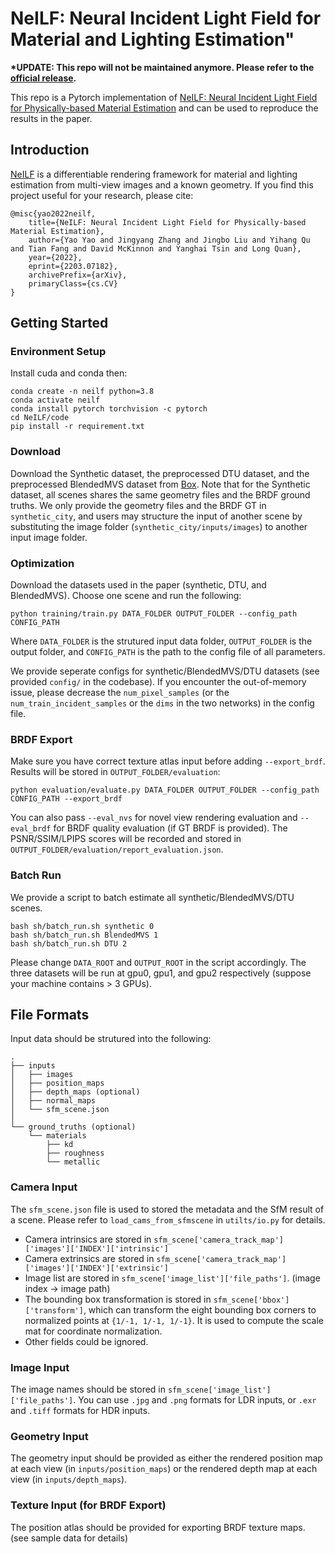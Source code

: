 # NeILF: Neural Incident Light Field for Material and Lighting Estimation"

__*UPDATE: This repo will not be maintained anymore. Please refer to the [official release](https://github.com/apple/ml-neilf).__

This repo is a Pytorch implementation of [NeILF: Neural Incident Light Field for Physically-based Material Estimation](https://arxiv.org/abs/2203.07182v2) and can be used to reproduce the results in the paper.


## Introduction 
[NeILF](https://arxiv.org/abs/2203.07182v2) is a differentiable rendering framework for material and lighting estimation from multi-view images and a known geometry. If you find this project useful for your research, please cite:
```
@misc{yao2022neilf,
    title={NeILF: Neural Incident Light Field for Physically-based Material Estimation},
    author={Yao Yao and Jingyang Zhang and Jingbo Liu and Yihang Qu and Tian Fang and David McKinnon and Yanghai Tsin and Long Quan},
    year={2022},
    eprint={2203.07182},
    archivePrefix={arXiv},
    primaryClass={cs.CV}
}
```

## Getting Started

### Environment Setup

Install cuda and conda then:
```
conda create -n neilf python=3.8
conda activate neilf
conda install pytorch torchvision -c pytorch
cd NeILF/code
pip install -r requirement.txt
```
### Download
Download the Synthetic dataset, the preprocessed DTU dataset, and the preprocessed BlendedMVS dataset from [Box](https://apple.box.com/s/epkd7hamlpd7ltrsy4fyilzci19rz84r). Note that for the Synthetic dataset, all scenes shares the same geometry files and the BRDF ground truths. We only provide the geometry files and the BRDF GT in `synthetic_city`, and users may structure the input of another scene by substituting the image folder (`synthetic_city/inputs/images`) to another input image folder.

### Optimization
Download the datasets used in the paper (synthetic, DTU, and BlendedMVS). Choose one scene and run the following:
```
python training/train.py DATA_FOLDER OUTPUT_FOLDER --config_path CONFIG_PATH
```
Where `DATA_FOLDER` is the strutured input data folder, `OUTPUT_FOLDER` is the output folder, and `CONFIG_PATH` is the path to the config file of all parameters. 

We provide seperate configs for synthetic/BlendedMVS/DTU datasets (see provided `config/` in the codebase). If you encounter the out-of-memory issue, please decrease the `num_pixel_samples` (or the `num_train_incident_samples` or the `dims` in the two networks) in the config file.

### BRDF Export
Make sure you have correct texture atlas input before adding `--export_brdf`. Results will be stored in `OUTPUT_FOLDER/evaluation`:
```
python evaluation/evaluate.py DATA_FOLDER OUTPUT_FOLDER --config_path CONFIG_PATH --export_brdf
```

You can also pass `--eval_nvs` for novel view rendering evaluation and `--eval_brdf` for BRDF quality evaluation (if GT BRDF is provided). The PSNR/SSIM/LPIPS scores will be recorded and stored in `OUTPUT_FOLDER/evaluation/report_evaluation.json`.

### Batch Run
We provide a script to batch estimate all synthetic/BlendedMVS/DTU scenes.
```
bash sh/batch_run.sh synthetic 0
bash sh/batch_run.sh BlendedMVS 1
bash sh/batch_run.sh DTU 2
```
Please change `DATA_ROOT` and `OUTPUT_ROOT` in the script accordingly. The three datasets will be run at gpu0, gpu1, and gpu2 respectively (suppose your machine contains > 3 GPUs).


## File Formats

Input data should be strutured into the following:
```
.                          
├── inputs      
│   ├── images
│   ├── position_maps
│   ├── depth_maps (optional)
│   ├── normal_maps
│   └── sfm_scene.json   
│      
└── ground_truths (optional)
    └── materials 
        ├── kd
        ├── roughness
        └── metallic       
```
### Camera Input
The `sfm_scene.json` file is used to stored the metadata and the SfM result of a scene. Please refer to `load_cams_from_sfmscene` in `utilts/io.py` for details.
* Camera intrinsics are stored in `sfm_scene['camera_track_map']['images']['INDEX']['intrinsic']`
* Camera extrinsics are stored in `sfm_scene['camera_track_map']['images']['INDEX']['extrinsic']`
* Image list are stored in `sfm_scene['image_list']['file_paths']`. (image index -> image path)
* The bounding box transformation is stored in `sfm_scene['bbox']['transform']`, which can transform the eight bounding box corners to normalized points at `{1/-1, 1/-1, 1/-1}`. It is used to compute the scale mat for coordinate normalization.
* Other fields could be ignored.

### Image Input
The image names should be stored in `sfm_scene['image_list']['file_paths']`. You can use `.jpg` and `.png` formats for LDR inputs, or `.exr` and `.tiff` formats for HDR inputs. 

### Geometry Input
The geometry input should be provided as either the rendered position map at each view (in `inputs/position_maps`) or the rendered depth map at each view (in `inputs/depth_maps`). 

### Texture Input (for BRDF Export)
The position atlas should be provided for exporting BRDF texture maps. (see sample data for details)
